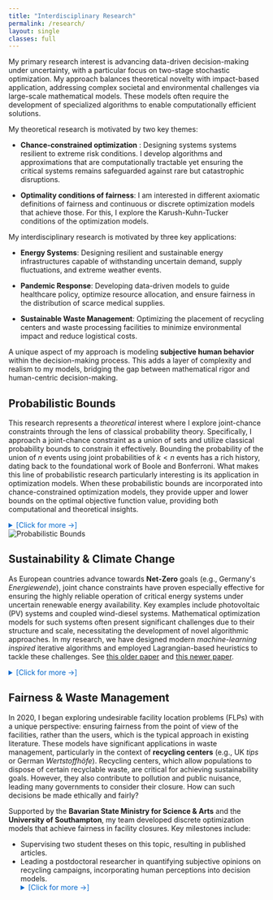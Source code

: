 ```yaml
---
title: "Interdisciplinary Research"
permalink: /research/
layout: single
classes: full
---
```


My primary research interest is advancing data-driven decision-making under uncertainty, with a particular focus on two-stage stochastic optimization. My approach balances theoretical novelty with impact-based application, addressing complex societal and environmental challenges via large-scale mathematical models. These models often require the development of specialized algorithms to enable computationally efficient solutions. 

My theoretical research is motivated by two key themes:

- **Chance-constrained optimization** : Designing systems systems resilient to extreme risk conditions. I develop algorithms and approximations that are computationally tractable yet ensuring the critical systems remains safeguarded against rare but catastrophic disruptions. 

- **Optimality conditions of fairness**: I am interested in different axiomatic definitions of fairness and continuous or discrete optimization models that achieve those. For this, I explore the Karush-Kuhn-Tucker conditions of the optimization models.

My interdisciplinary research is motivated by three key applications:

- **Energy Systems**: Designing resilient and sustainable energy infrastructures capable of withstanding uncertain demand, supply fluctuations, and extreme weather events.

- **Pandemic Response**: Developing data-driven models to guide healthcare policy, optimize resource allocation, and ensure fairness in the distribution of scarce medical supplies.

- **Sustainable Waste Management**: Optimizing the placement of recycling centers and waste processing facilities to minimize environmental impact and reduce logistical costs.

A unique aspect of my approach is modeling **subjective human behavior** within the decision-making process. This adds a layer of complexity and realism to my models, bridging the gap between mathematical rigor and human-centric decision-making. 

## Probabilistic Bounds

<div class="probability-section">
  <div class="probability-text">
    
This research represents a *theoretical* interest where I explore joint-chance constraints through the lens of classical probability theory. Specifically, I approach a joint-chance constraint as a union of sets and utilize classical probability bounds to constrain it effectively. Bounding the probability of the union of $n$ events using joint probabilities of $k < n$ events has a rich history, dating back to the foundational work of Boole and Bonferroni. What makes this line of probabilistic research particularly interesting is its application in optimization models. When these probabilistic bounds are incorporated into chance-constrained optimization models, they provide upper and lower bounds on the optimal objective function value, providing both computational and theoretical insights. 

<details>
  <summary style="color: #0066cc; cursor: pointer;">[Click for more →]</summary>
  
  This interest originated during my PhD studies and matured further following my first major grant as a Principal Investigator during my position at Sandia National Labs, US (2018). The grant from the US Department of Energy supported significant advancements in this domain, culminating in two publications: <a href="https://link.springer.com/article/10.1007/s11590-019-01387-z">this paper</a> and a follow-up <a href="https://link.springer.com/article/10.1007/s11590-019-01387-z">follow-up paper</a>. Currently, this work is being extended collaboratively with my PhD student, focusing on deeper theoretical insights and broader applications. 
</details>
</div>



  <div class="probability-image">
    <img src="/assets/images/probability-graphic.png" alt="Probabilistic Bounds" />
  </div>
</div>


## Sustainability & Climate Change

As European countries advance towards **Net-Zero** goals (e.g., Germany's *Energiewende*), joint chance constraints have proven especially effective for ensuring the highly reliable operation of critical energy systems under uncertain renewable energy availability. Key examples include photovoltaic (PV) systems and coupled wind-diesel systems. Mathematical optimization models for such systems often present significant challenges due to their structure and scale, necessitating the development of novel algorithmic approaches. In my research, we have designed modern *machine-learning inspired* iterative algorithms and employed Lagrangian-based heuristics to tackle these challenges. See [this older paper](https://link.springer.com/article/10.1007/s10287-018-0309-x) and [this newer paper](https://link.springer.com/article/10.1007/s10898-021-01041-y). 


<details>
  <summary style="color: #0066cc; cursor: pointer;">[Click for more →]</summary>

At Sandia National Labs, US (2016–19), I focused on solving large-scale energy system models, addressing critical risks faced by the US electrical grid. Many of these works are available on the US Department of Energy's Office of Scientific and Technical Information's website. Access <a href="https://www.osti.gov/search/semantic:bismark%20singh">here →</a>.<br><br>

At FAU Erlangen-Nürnberg, Germany (2019–22), I led the chair’s research contributions to the multi-institute ``METIS" research collaboration with the Jülich Research Center. This project develops open-source tools for optimizing large-scale energy system models under the framework of Germany's <em>Energiewende</em> (transition to clean, yet reliable energy systems).<br>
  
  <ul>
      <li> Learn more about the METIS project <a href="https://www.fz-juelich.de/en/ice/ice-2/projects/metis?expand=translations,fzjsettings,nearest-institut">here →</a>.</li>
      <li> Explore the technical details of the ETHOS.FINE package <a href="https://github.com/FZJ-IEK3-VSA/FINE">here →</a>.</li>
  </ul>

This research not only advances mathematical optimization but also contributes to global sustainability goals, ensuring renewable energy systems remain both efficient and reliable under uncertainty.
</details>


## Fairness & Waste Management

In 2020, I began exploring undesirable facility location problems (FLPs) with a unique perspective: ensuring fairness from the point of view of the facilities, rather than the users, which is the typical approach in existing literature. These models have significant applications in waste management, particularly in the context of **recycling centers** (e.g., UK *tips* or German *Wertstoffhöfe*). Recycling centers, which allow populations to dispose of certain recyclable waste, are critical for achieving sustainability goals. However, they also contribute to pollution and public nuisance, leading many governments to consider their closure. How can such decisions be made ethically and fairly? 

Supported by the **Bavarian State Ministry for Science & Arts** and the **University of Southampton**, my team developed discrete optimization models that achieve fairness in facility closures. Key milestones include:

 <ul>
      <li> Supervising two student theses on this topic, resulting in published articles.</li> 
      <li> Leading a postdoctoral researcher in quantifying subjective opinions on recycling campaigns, incorporating human perceptions into decision models.</li> 

<details>
  <summary style="color: #0066cc; cursor: pointer;">[Click for more →]</summary>

Theoretical: Defined new axioms of fairness, shifting the perspective to the facilities themselves. Formulated novel classes of FLPs with interesting mathematical properties, particularly in their Karush-Kuhn-Tucker (KKT) optimality conditions. Explore→

Computational: Addressed the intractability of solving these models naively by designing specialized algorithms, enabling efficient solutions for large-scale instances of the size of Bavaria and all of Germany. Explore→ 

Societal: Ensured sustainability goals are achieved without disproportionately affecting certain communities by offering governments ethically fair decision-making tools for closing recycling centers while maintaining public accessibility. Explore→  